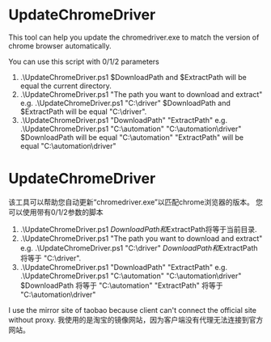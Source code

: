 # UpdateChromeDriver
This tool can help you update the chromedriver.exe to match the version of chrome browser automatically.

You can use this script with 0/1/2 parameters

1) .\UpdateChromeDriver.ps1
$DownloadPath and $ExtractPath will be equal the current directory.
2) .\UpdateChromeDriver.ps1 "The path you want to download and extract"  e.g. .\UpdateChromeDriver.ps1 "C:\driver"
$DownloadPath and $ExtractPath will be equal "C:\driver".
3) .\UpdateChromeDriver.ps1 "DownloadPath" "ExtractPath" e.g. .\UpdateChromeDriver.ps1 "C:\automation" "C:\automation\driver"
$DownloadPath will be equal "C:\automation"
"ExtractPath" will be equal "C:\automation\driver"

# UpdateChromeDriver
该工具可以帮助您自动更新“chromedriver.exe”以匹配chrome浏览器的版本。
您可以使用带有0/1/2参数的脚本
1) .\UpdateChromeDriver.ps1
$DownloadPath和$ExtractPath将等于当前目录.
2) .\UpdateChromeDriver.ps1 "The path you want to download and extract"  e.g. .\UpdateChromeDriver.ps1 "C:\driver"
$DownloadPath和$ExtractPath将等于 "C:\driver".
3) .\UpdateChromeDriver.ps1 "DownloadPath" "ExtractPath" e.g. .\UpdateChromeDriver.ps1 "C:\automation" "C:\automation\driver"
$DownloadPath 将等于 "C:\automation"
"ExtractPath" 将等于 "C:\automation\driver"

I use the mirror site of taobao because client can't connect the official site without proxy.
我使用的是淘宝的镜像网站，因为客户端没有代理无法连接到官方网站。
